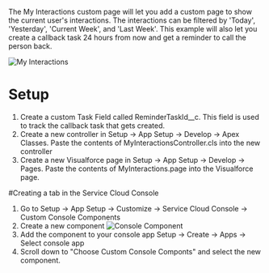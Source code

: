 The My Interactions custom page will let you add a custom page to show the current user's interactions.  The interactions can be filtered by 'Today', 'Yesterday', 'Current Week', and 'Last Week'.  This example will also let you create a callback task 24 hours from now and get a reminder to call the person back.

![My Interactions](https://github.com/InteractiveIntelligence/Salesforce-Customization-Snippets/blob/master/MyInteractions/doc/myinteractions.png?raw=true)

# Setup
1. Create a custom Task Field called ReminderTaskId__c.  This field is used to track the callback task that gets created. 
2. Create a new controller in Setup -> App Setup -> Develop -> Apex Classes.  Paste the contents of MyInteractionsController.cls into the new controller
3. Create a new Visualforce page in Setup -> App Setup -> Develop -> Pages.  Paste the contents of MyInteractions.page into the Visualforce page.


#Creating a tab in the Service Cloud Console
1. Go to Setup -> App Setup -> Customize -> Service Cloud Console -> Custom Console Components
2. Create a new component ![Console Component](https://github.com/InteractiveIntelligence/Salesforce-Customization-Snippets/blob/master/MyInteractions/doc/consolecomponent.png?raw=true)
3. Add the component to your console app Setup -> Create -> Apps -> Select console app
4. Scroll down to "Choose Custom Console Componts" and select the new component. 
